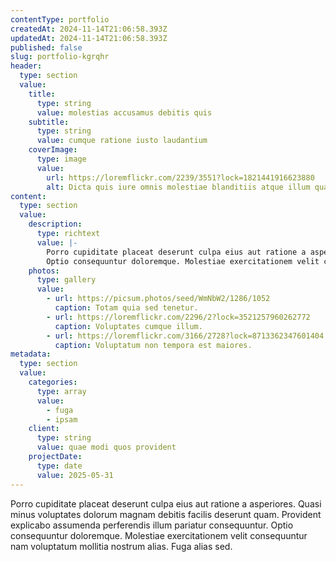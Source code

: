 ```yaml
---
contentType: portfolio
createdAt: 2024-11-14T21:06:58.393Z
updatedAt: 2024-11-14T21:06:58.393Z
published: false
slug: portfolio-kgrqhr
header:
  type: section
  value:
    title:
      type: string
      value: molestias accusamus debitis quis
    subtitle:
      type: string
      value: cumque ratione iusto laudantium
    coverImage:
      type: image
      value:
        url: https://loremflickr.com/2239/3551?lock=1821441916623880
        alt: Dicta quis iure omnis molestiae blanditiis atque illum quaerat iusto.
content:
  type: section
  value:
    description:
      type: richtext
      value: |-
        Porro cupiditate placeat deserunt culpa eius aut ratione a asperiores. Quasi minus voluptates dolorum magnam debitis facilis deserunt quam. Provident explicabo assumenda perferendis illum pariatur consequuntur.
        Optio consequuntur doloremque. Molestiae exercitationem velit consequuntur nam voluptatum mollitia nostrum alias. Fuga alias sed.
    photos:
      type: gallery
      value:
        - url: https://picsum.photos/seed/WmNbW2/1286/1052
          caption: Totam quia sed tenetur.
        - url: https://loremflickr.com/2296/2?lock=3521257960262772
          caption: Voluptates cumque illum.
        - url: https://loremflickr.com/3166/2728?lock=8713362347601404
          caption: Voluptatum non tempora est maiores.
metadata:
  type: section
  value:
    categories:
      type: array
      value:
        - fuga
        - ipsam
    client:
      type: string
      value: quae modi quos provident
    projectDate:
      type: date
      value: 2025-05-31
---
```


Porro cupiditate placeat deserunt culpa eius aut ratione a asperiores. Quasi minus voluptates dolorum magnam debitis facilis deserunt quam. Provident explicabo assumenda perferendis illum pariatur consequuntur.
Optio consequuntur doloremque. Molestiae exercitationem velit consequuntur nam voluptatum mollitia nostrum alias. Fuga alias sed.